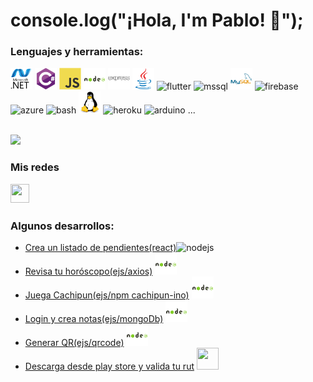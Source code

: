 # console.log("¡Hola, I'm Pablo! 👋"); 

### Lenguajes y herramientas:
<p>
<img src="https://raw.githubusercontent.com/devicons/devicon/master/icons/dot-net/dot-net-original-wordmark.svg" alt="dotnet" width="35" height="35"/> 
<img src ="https://raw.githubusercontent.com/devicons/devicon/master/icons/csharp/csharp-original.svg" alt="csharp" width="35" height="35"/></a> 
<img src="https://raw.githubusercontent.com/devicons/devicon/master/icons/javascript/javascript-original.svg" alt="javascript" width="35" height="35"/>
<img src="https://raw.githubusercontent.com/devicons/devicon/master/icons/nodejs/nodejs-original-wordmark.svg" alt="nodejs" width="35" height="35"/> 
<img src="https://raw.githubusercontent.com/devicons/devicon/master/icons/express/express-original-wordmark.svg" alt="express" width="35" height="35"/> 
<img src="https://raw.githubusercontent.com/devicons/devicon/master/icons/java/java-original.svg" alt="java" width="35" height="35"/>
<img src="https://www.vectorlogo.zone/logos/flutterio/flutterio-icon.svg" alt="flutter" width="35" height="35"/> 
<img src="https://www.svgrepo.com/show/303229/microsoft-sql-server-logo.svg" alt="mssql" width="35" height="35"/> 
<img src="https://raw.githubusercontent.com/devicons/devicon/master/icons/mysql/mysql-original-wordmark.svg" alt="mysql" width="35" height="35"/> 
<img src ="https://www.vectorlogo.zone/logos/firebase/firebase-icon.svg" alt="firebase" width="35" height="35"/>
<img src="https://www.vectorlogo.zone/logos/microsoft_azure/microsoft_azure-icon.svg" alt="azure" width="35" height="35"/>
<img src="https://www.vectorlogo.zone/logos/gnu_bash/gnu_bash-icon.svg" alt="bash" width="35" height="35"/> 
<img src="https://raw.githubusercontent.com/devicons/devicon/master/icons/linux/linux-original.svg" alt="linux" width="35" height="35"/>
<img src="https://www.vectorlogo.zone/logos/heroku/heroku-icon.svg" alt="heroku" width="35" height="35"/>
<img src="https://cdn.worldvectorlogo.com/logos/arduino-1.svg" alt="arduino" width="35" height="35"/>
...
</p>
</br>

<img src="https://i.pinimg.com/550x/04/29/45/042945faa844de84fe6628ae26f9824b.jpg" width="600"> 

 ### Mis redes
 [<img align="left" src="https://cdn-icons-png.flaticon.com/512/174/174857.png" width="30" height="30"/>](https://www.linkedin.com/in/pablo-inostroza-858a0212b/)
</br>
</br>
   
### Algunos desarrollos:
- [Crea un listado de pendientes(react)](https://inosttroza.github.io/react-task/)<img src="https://cdn.freebiesupply.com/logos/large/2x/react-logo-png-transparent.png" alt="nodejs" width="35" height="35"/>
- [Revisa tu horóscopo(ejs/axios)](https://horoscopos.herokuapp.com/) <img src="https://raw.githubusercontent.com/devicons/devicon/master/icons/nodejs/nodejs-original-wordmark.svg" alt="nodejs" width="35" height="35"/>
- [Juega Cachipun(ejs/npm cachipun-ino)](https://cachipun.herokuapp.com/) <img src="https://raw.githubusercontent.com/devicons/devicon/master/icons/nodejs/nodejs-original-wordmark.svg" alt="nodejs" width="35" height="35"/>
- [Login y crea notas(ejs/mongoDb)](https://loginotas.herokuapp.com/) <img src="https://raw.githubusercontent.com/devicons/devicon/master/icons/nodejs/nodejs-original-wordmark.svg" alt="nodejs" width="35" height="35"/>
- [Generar QR(ejs/qrcode)](https://generaqr.herokuapp.com/) <img src="https://raw.githubusercontent.com/devicons/devicon/master/icons/nodejs/nodejs-original-wordmark.svg" alt="nodejs" width="35" height="35"/>
- [Descarga desde play store y valida tu rut](https://play.google.com/store/apps/details?id=com.pabloinostroza.ruts&hl=es_CL&gl=US) <img src="https://www.vectorlogo.zone/logos/flutterio/flutterio-icon.svg" width="35" height="35">


<!--
---
**inosttroza/inosttroza** is a ✨ _special_ ✨ repository because its `README.md` (this file) appears on your GitHub profile.💻💼
-->
